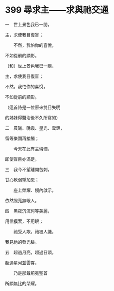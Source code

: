 # 399 尋求主——求與祂交通

一　世上景色我已一閱，

主，求使我目復盲；

　　不然，我怕你的喜悅，

不如從前的顯彰。

（和）世上景色我已一閱，

主，求使我目復盲；

不然，我怕你的喜悅，

不如從前的顯彰。

（這首詩是一位原來雙目失明

的姊妹得醫治後不久所寫的）

二　晨曦、晚霞、星光、雲錦，

留等樂園再接觸；

　　今天在此有主憐憫，

即使盲目亦滿足。

三　我今不望離開苦刺，

甘心軟弱望加恩；

　　座上榮耀、幔內啟示，

依然照亮無眼人。

四　黑夜沉沉何等美麗，

用信摸索，不用眼；

　　祂受人欺，祂被人譏，

我見祂的發光臉。

五　超過月亮，超過日頭，

超過星河並雲霄，

　　乃是那戴荊冕聖首

所顯無比的榮耀。

